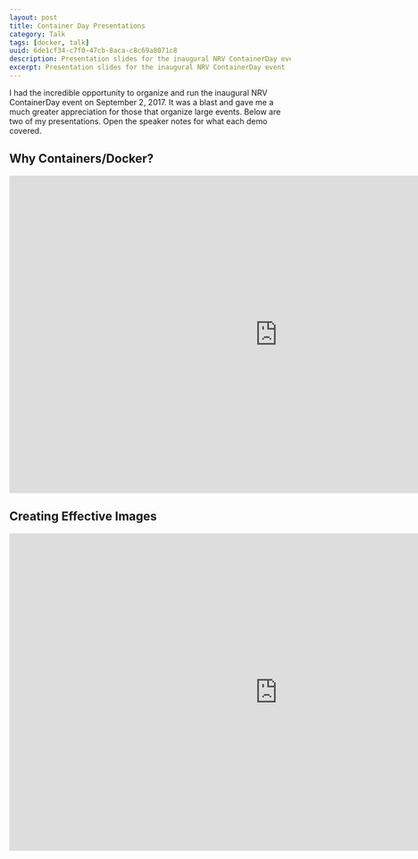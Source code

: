 ```yaml
---
layout: post
title: Container Day Presentations
category: Talk
tags: [docker, talk]
uuid: 6de1cf34-c7f0-47cb-8aca-c8c69a8071c8
description: Presentation slides for the inaugural NRV ContainerDay event
excerpt: Presentation slides for the inaugural NRV ContainerDay event
---
```


I had the incredible opportunity to organize and run the inaugural NRV ContainerDay event on September 2, 2017. It was a blast and gave me a much greater appreciation for those that organize large events.  Below are two of my presentations.  Open the speaker notes for what each demo covered.

## Why Containers/Docker?

<iframe src="https://docs.google.com/presentation/d/e/2PACX-1vR1f5RkvYMDEGVfe58iLIjOAZ7EnHGkYrBBZZqz4vbqGAf81CSIILoCaOU8BFlS09h9XxBi_oZaOsfe/embed?start=false&loop=false&delayms=3000" frameborder="0" width="960" height="569" allowfullscreen="true" mozallowfullscreen="true" webkitallowfullscreen="true"></iframe>


## Creating Effective Images

<iframe src="https://docs.google.com/presentation/d/e/2PACX-1vQho5q7J9abAOVaopTI3wxdLnjUnKpswIbhFKihE_xMv0v9eLqKiLrWfdBNxN3aQToTfGmOJMCnLxXV/embed?start=false&loop=false&delayms=60000" frameborder="0" width="960" height="569" allowfullscreen="true" mozallowfullscreen="true" webkitallowfullscreen="true"></iframe>